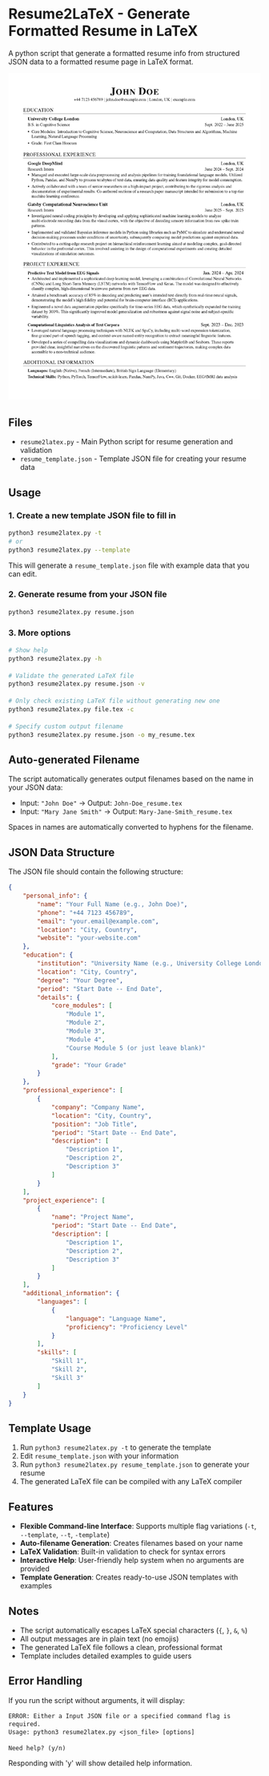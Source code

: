 # Resume2LaTeX - Generate Formatted Resume in LaTeX

A python script that generate a formatted resume  info from structured JSON data to a formatted resume page in LaTeX format.

![A preview of the resume generated by the script](sample.png)

## Files

- `resume2latex.py` - Main Python script for resume generation and validation
- `resume_template.json` - Template JSON file for creating your resume data

## Usage

### 1. Create a new template JSON file to fill in

```bash
python3 resume2latex.py -t
# or
python3 resume2latex.py --template
```

This will generate a `resume_template.json` file with example data that you can edit.

### 2. Generate resume from your JSON file

```bash
python3 resume2latex.py resume.json
```

### 3. More options

```bash
# Show help
python3 resume2latex.py -h

# Validate the generated LaTeX file
python3 resume2latex.py resume.json -v

# Only check existing LaTeX file without generating new one
python3 resume2latex.py file.tex -c

# Specify custom output filename
python3 resume2latex.py resume.json -o my_resume.tex
```

## Auto-generated Filename

The script automatically generates output filenames based on the name in your JSON data:
- Input: `"John Doe"` → Output: `John-Doe_resume.tex`
- Input: `"Mary Jane Smith"` → Output: `Mary-Jane-Smith_resume.tex`

Spaces in names are automatically converted to hyphens for the filename.

## JSON Data Structure

The JSON file should contain the following structure:

```json
{
    "personal_info": {
        "name": "Your Full Name (e.g., John Doe)",
        "phone": "+44 7123 456789",
        "email": "your.email@example.com",
        "location": "City, Country",
        "website": "your-website.com"
    },
    "education": {
        "institution": "University Name (e.g., University College London)",
        "location": "City, Country",
        "degree": "Your Degree",
        "period": "Start Date -- End Date",
        "details": {
            "core_modules": [
                "Module 1",
                "Module 2",
                "Module 3",
                "Module 4",
                "Course Module 5 (or just leave blank)"
            ],
            "grade": "Your Grade"
        }
    },
    "professional_experience": [
        {
            "company": "Company Name",
            "location": "City, Country",
            "position": "Job Title",
            "period": "Start Date -- End Date",
            "description": [
                "Description 1",
                "Description 2",
                "Description 3"
            ]
        }
    ],
    "project_experience": [
        {
            "name": "Project Name",
            "period": "Start Date -- End Date",
            "description": [
                "Description 1",
                "Description 2",
                "Description 3"
            ]
        }
    ],
    "additional_information": {
        "languages": [
            {
                "language": "Language Name",
                "proficiency": "Proficiency Level"
            }
        ],
        "skills": [
            "Skill 1",
            "Skill 2",
            "Skill 3"
        ]
    }
}
```

## Template Usage

1. Run `python3 resume2latex.py -t` to generate the template
2. Edit `resume_template.json` with your information
3. Run `python3 resume2latex.py resume_template.json` to generate your resume
4. The generated LaTeX file can be compiled with any LaTeX compiler

## Features

- **Flexible Command-line Interface**: Supports multiple flag variations (`-t`, `--template`, `--t`, `-template`)
- **Auto-filename Generation**: Creates filenames based on your name
- **LaTeX Validation**: Built-in validation to check for syntax errors
- **Interactive Help**: User-friendly help system when no arguments are provided
- **Template Generation**: Creates ready-to-use JSON templates with examples

## Notes

- The script automatically escapes LaTeX special characters (`{`, `}`, `&`, `%`)
- All output messages are in plain text (no emojis)
- The generated LaTeX file follows a clean, professional format
- Template includes detailed examples to guide users

## Error Handling

If you run the script without arguments, it will display:
```
ERROR: Either a Input JSON file or a specified command flag is required.
Usage: python3 resume2latex.py <json_file> [options]

Need help? (y/n)
```

Responding with 'y' will show detailed help information. 